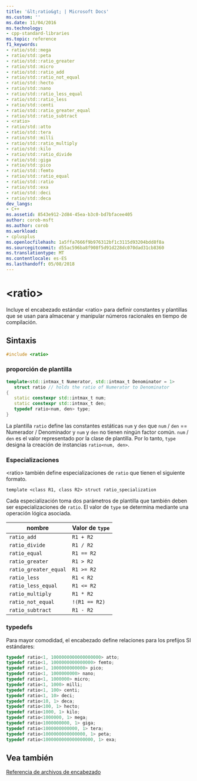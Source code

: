 ```yaml
---
title: '&lt;ratio&gt; | Microsoft Docs'
ms.custom: ''
ms.date: 11/04/2016
ms.technology:
- cpp-standard-libraries
ms.topic: reference
f1_keywords:
- ratio/std::mega
- ratio/std::peta
- ratio/std::ratio_greater
- ratio/std::micro
- ratio/std::ratio_add
- ratio/std::ratio_not_equal
- ratio/std::hecto
- ratio/std::nano
- ratio/std::ratio_less_equal
- ratio/std::ratio_less
- ratio/std::centi
- ratio/std::ratio_greater_equal
- ratio/std::ratio_subtract
- <ratio>
- ratio/std::atto
- ratio/std::tera
- ratio/std::milli
- ratio/std::ratio_multiply
- ratio/std::kilo
- ratio/std::ratio_divide
- ratio/std::giga
- ratio/std::pico
- ratio/std::femto
- ratio/std::ratio_equal
- ratio/std::ratio
- ratio/std::exa
- ratio/std::deci
- ratio/std::deca
dev_langs:
- C++
ms.assetid: 8543e912-2d84-45ea-b3c0-bd7bfacee405
author: corob-msft
ms.author: corob
ms.workload:
- cplusplus
ms.openlocfilehash: 1a5ffa7666f9b976312bf1c3115d93204bdd8f8a
ms.sourcegitcommit: d55ac596ba8f908f5d91d228dc070dad31cb8360
ms.translationtype: MT
ms.contentlocale: es-ES
ms.lasthandoff: 05/08/2018
---
```

# <a name="ltratiogt"></a>&lt;ratio&gt;

Incluye el encabezado estándar \<ratio> para definir constantes y plantillas que se usan para almacenar y manipular números racionales en tiempo de compilación.

## <a name="syntax"></a>Sintaxis

```cpp
#include <ratio>
```

### <a name="ratio-template"></a>proporción de plantilla

```cpp
template<std::intmax_t Numerator, std::intmax_t Denominator = 1>
   struct ratio // holds the ratio of Numerator to Denominator
{
   static constexpr std::intmax_t num;
   static constexpr std::intmax_t den;
   typedef ratio<num, den> type;
}
```

La plantilla `ratio` define las constantes estáticas `num` y `den` que `num`  /  `den` == Numerador / Denominador y `num` y `den` no tienen ningún factor común. `num` / `den` es el valor representado por la clase de plantilla. Por lo tanto, `type` designa la creación de instancias `ratio<num, den>`.

### <a name="specializations"></a>Especializaciones

\<ratio> también define especializaciones de `ratio` que tienen el siguiente formato.

`template <class R1, class R2> struct ratio_specialization`

Cada especialización toma dos parámetros de plantilla que también deben ser especializaciones de `ratio`. El valor de `type` se determina mediante una operación lógica asociada.

|nombre|Valor de `type`|
|----------|------------------|
|`ratio_add`|`R1 + R2`|
|`ratio_divide`|`R1 / R2`|
|`ratio_equal`|`R1 == R2`|
|`ratio_greater`|`R1 > R2`|
|`ratio_greater_equal`|`R1 >= R2`|
|`ratio_less`|`R1 < R2`|
|`ratio_less_equal`|`R1 <= R2`|
|`ratio_multiply`|`R1 * R2`|
|`ratio_not_equal`|`!(R1 == R2)`|
|`ratio_subtract`|`R1 - R2`|

### <a name="typedefs"></a>typedefs

Para mayor comodidad, el encabezado define relaciones para los prefijos SI estándares:

```cpp
typedef ratio<1, 1000000000000000000> atto;
typedef ratio<1, 1000000000000000> femto;
typedef ratio<1, 1000000000000> pico;
typedef ratio<1, 1000000000> nano;
typedef ratio<1, 1000000> micro;
typedef ratio<1, 1000> milli;
typedef ratio<1, 100> centi;
typedef ratio<1, 10> deci;
typedef ratio<10, 1> deca;
typedef ratio<100, 1> hecto;
typedef ratio<1000, 1> kilo;
typedef ratio<1000000, 1> mega;
typedef ratio<1000000000, 1> giga;
typedef ratio<1000000000000, 1> tera;
typedef ratio<1000000000000000, 1> peta;
typedef ratio<1000000000000000000, 1> exa;
```

## <a name="see-also"></a>Vea también

[Referencia de archivos de encabezado](../standard-library/cpp-standard-library-header-files.md)<br/>

